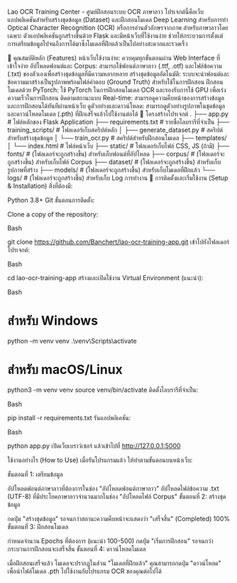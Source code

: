 Lao OCR Training Center - ศูนย์ฝึกสอนระบบ OCR ภาษาลาว
โปรเจกต์นี้คือเว็บแอปพลิเคชันสำหรับสร้างชุดข้อมูล (Dataset) และฝึกสอนโมเดล Deep Learning สำหรับการทำ Optical Character Recognition (OCR) หรือการอ่านตัวอักษรจากภาพ สำหรับภาษาลาวโดยเฉพาะ ตัวแอปพลิเคชันถูกสร้างขึ้นด้วย Flask และมีหน้าเว็บที่ใช้งานง่าย ช่วยให้กระบวนการตั้งแต่การเตรียมข้อมูลไปจนถึงการได้มาซึ่งโมเดลที่ฝึกแล้วเป็นไปอย่างสะดวกและรวดเร็ว

🌟 คุณสมบัติหลัก (Features)
หน้าเว็บใช้งานง่าย: ควบคุมทุกขั้นตอนผ่าน Web Interface ที่เข้าใจง่าย
อัปโหลดฟอนต์และ Corpus: สามารถใช้ฟอนต์ภาษาลาว (.ttf, .otf) และไฟล์ข้อความ (.txt) ของตัวเองเพื่อสร้างชุดข้อมูลที่มีความหลากหลาย 
สร้างชุดข้อมูลอัตโนมัติ: ระบบจะนำฟอนต์และข้อความมาสร้างเป็นรูปภาพพร้อมไฟล์คำตอบ (Ground Truth) สำหรับใช้ในการฝึกสอน 
ฝึกสอนโมเดลด้วย PyTorch: ใช้ PyTorch ในการฝึกสอนโมเดล OCR และรองรับการใช้ GPU เพื่อเร่งความเร็วในการฝึกสอน 
ติดตามสถานะแบบ Real-time: สามารถดูความคืบหน้าของการสร้างข้อมูลและการฝึกสอนได้ทันทีผ่านหน้าเว็บ 
ดูตัวอย่างและดาวน์โหลด: สามารถดูตัวอย่างรูปภาพในชุดข้อมูล และดาวน์โหลดโมเดล (.pth) ที่ฝึกเสร็จแล้วไปใช้งานต่อได้ 
📂 โครงสร้างโปรเจกต์
.
├── app.py                  # ไฟล์หลักของ Flask Application
├── requirements.txt        # รายชื่อไลบรารีที่จำเป็น
├── training_scripts/       # โฟลเดอร์เก็บสคริปต์หลัก
│   ├── generate_dataset.py # สคริปต์สำหรับสร้างชุดข้อมูล
│   └── train_ocr.py        # สคริปต์สำหรับฝึกสอนโมเดล
├── templates/
│   └── index.html          # ไฟล์หน้าเว็บ
├── static/                 # โฟลเดอร์เก็บไฟล์ CSS, JS (ถ้ามี)
├── fonts/                  # (โฟลเดอร์จะถูกสร้างขึ้น) สำหรับเก็บฟอนต์ที่อัปโหลด
├── corpus/                 # (โฟลเดอร์จะถูกสร้างขึ้น) สำหรับเก็บไฟล์ Corpus
├── dataset/                # (โฟลเดอร์จะถูกสร้างขึ้น) สำหรับเก็บรูปภาพที่สร้าง
├── models/                 # (โฟลเดอร์จะถูกสร้างขึ้น) สำหรับเก็บโมเดลที่ฝึกแล้ว
└── logs/                   # (โฟลเดอร์จะถูกสร้างขึ้น) สำหรับเก็บ Log การทำงาน
🚀 การติดตั้งและเริ่มใช้งาน (Setup & Installation)
สิ่งที่ต้องมี:

Python 3.8+
Git
ขั้นตอนการติดตั้ง:

Clone a copy of the repository:

Bash

git clone https://github.com/Banchert/lao-ocr-training-app.git
เข้าไปยังโฟลเดอร์โปรเจกต์:

Bash

cd lao-ocr-training-app
สร้างและเปิดใช้งาน Virtual Environment (แนะนำ):

Bash

# สำหรับ Windows
python -m venv venv
.\venv\Scripts\activate

# สำหรับ macOS/Linux
python3 -m venv venv
source venv/bin/activate
ติดตั้งไลบรารีที่จำเป็น:

Bash

pip install -r requirements.txt
รันแอปพลิเคชัน:

Bash

python app.py
เปิดเว็บเบราว์เซอร์ แล้วเข้าไปที่ http://127.0.0.1:5000

ใช้งานอย่างไร (How to Use)
เมื่อรันโปรแกรมแล้ว ให้ทำตามขั้นตอนบนหน้าเว็บ:

ขั้นตอนที่ 1: เตรียมข้อมูล

อัปโหลดฟอนต์ภาษาลาวที่ต้องการในช่อง "อัปโหลดฟอนต์ภาษาลาว"
อัปโหลดไฟล์ข้อความ .txt (UTF-8) ที่มีประโยคภาษาลาวจำนวนมากในช่อง "อัปโหลดไฟล์ Corpus"
ขั้นตอนที่ 2: สร้างชุดข้อมูล

กดปุ่ม "สร้างชุดข้อมูล"
รอจนกว่าสถานะความคืบหน้าจะแสดงว่า "เสร็จสิ้น" (Completed) 100%
ขั้นตอนที่ 3: ฝึกสอนโมเดล

กำหนดจำนวน Epochs ที่ต้องการ (แนะนำ 100-500)
กดปุ่ม "เริ่มการฝึกสอน"
รอจนกว่ากระบวนการฝึกสอนจะเสร็จสิ้น
ขั้นตอนที่ 4: ดาวน์โหลดโมเดล

เมื่อฝึกสอนเสร็จแล้ว โมเดลจะปรากฏในส่วน "โมเดลที่ฝึกแล้ว"
คุณสามารถกดปุ่ม "ดาวน์โหลด" เพื่อนำไฟล์โมเดล .pth ไปใช้งานกับโปรแกรม OCR ของคุณต่อไปได้
